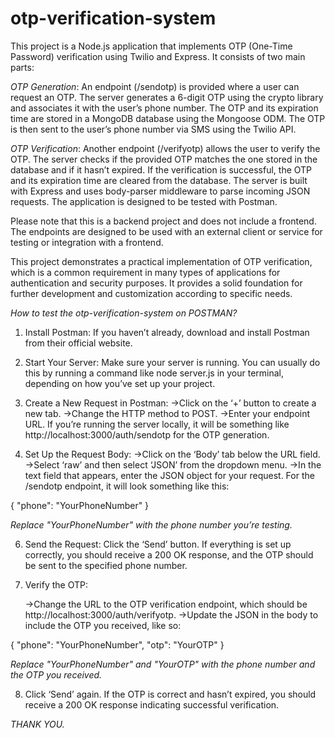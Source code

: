 # otp-verification-system

This project is a Node.js application that implements OTP (One-Time Password) verification using Twilio and Express. It consists of two main parts:

*OTP Generation*: An endpoint (/sendotp) is provided where a user can request an OTP. The server generates a 6-digit OTP using the crypto library and associates it with the user’s phone number. The OTP and its expiration time are stored in a MongoDB database using the Mongoose ODM. The OTP is then sent to the user’s phone number via SMS using the Twilio API.

*OTP Verification*: Another endpoint (/verifyotp) allows the user to verify the OTP. The server checks if the provided OTP matches the one stored in the database and if it hasn’t expired. If the verification is successful, the OTP and its expiration time are cleared from the database.
The server is built with Express and uses body-parser middleware to parse incoming JSON requests. The application is designed to be tested with Postman.

Please note that this is a backend project and does not include a frontend. The endpoints are designed to be used with an external client or service for testing or integration with a frontend.

This project demonstrates a practical implementation of OTP verification, which is a common requirement in many types of applications for authentication and security purposes. It provides a solid foundation for further development and customization according to specific needs.



*How to test the otp-verification-system on POSTMAN?*

1. Install Postman: If you haven’t already, download and install Postman from their official website.

2. Start Your Server: Make sure your server is running. You can usually do this by running a command like node server.js in your terminal, depending on how you’ve set up your project.

3. Create a New Request in Postman:
   ->Click on the ‘+’ button to create a new tab.
   ->Change the HTTP method to POST.
   ->Enter your endpoint URL. If you’re running the server locally, it will be something like http://localhost:3000/auth/sendotp for the OTP generation.

4. Set Up the Request Body:
   ->Click on the ‘Body’ tab below the URL field.
   ->Select ‘raw’ and then select ‘JSON’ from the dropdown menu.
   ->In the text field that appears, enter the JSON object for your request. For the /sendotp endpoint, it will look something like this:


{
  "phone": "YourPhoneNumber"
}


*Replace "YourPhoneNumber" with the phone number you’re testing.*


6. Send the Request: Click the ‘Send’ button. If everything is set up correctly, you  should receive a 200 OK response, and the OTP should be sent to the specified phone number.


7. Verify the OTP:

   ->Change the URL to the OTP verification endpoint, which should be http://localhost:3000/auth/verifyotp.
   ->Update the JSON in the body to include the OTP you received, like so:


{
  "phone": "YourPhoneNumber",
  "otp": "YourOTP"
}


*Replace "YourPhoneNumber" and "YourOTP" with the phone number and the OTP you received.*

8. Click ‘Send’ again. If the OTP is correct and hasn’t expired, you should receive a 200 OK response indicating successful verification.

*THANK YOU.*